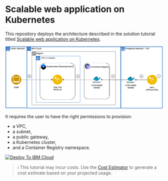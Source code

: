 # Scalable web application on Kubernetes

This repository deploys the architecture described in the solution tutorial titled [Scalable web application on Kubernetes](https://cloud.ibm.com/docs/solution-tutorials?topic=solution-tutorials-scalable-webapp-kubernetes).

![Architecture](https://github.com/ibm-cloud-docs/solution-tutorials/raw/master/images/solution2/Architecture.png)

It requires the user to have the right permissions to provision:
- a VPC,
- a subnet,
- a public gateway,
- a Kubernetes cluster,
- and a Container Registry namespace.

[![Deploy To IBM Cloud](https://cloud.ibm.com/devops/setup/deploy/button_x2.png)](https://cloud.ibm.com/devops/setup/deploy?repository=https%3A//github.com/IBM-Cloud%2Ftutorial-scalable-webapp-kubernetes&env_id=ibm:yp:us-south&type=tekton&branch=main&tutorialId=scalable-webapp-kubernetes&tutorialName=Scalable%20web%20application%20on%20Kubernetes)

> :information_source: This tutorial may incur costs. Use the [Cost Estimator](https://cloud.ibm.com/estimator/review) to generate a cost estimate based on your projected usage.
